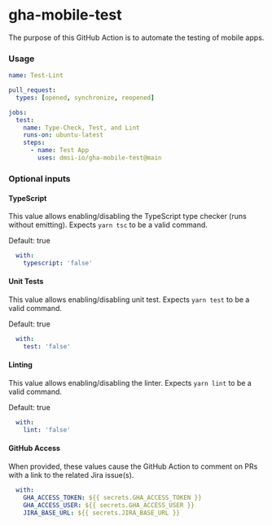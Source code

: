 # gha-mobile-test

The purpose of this GitHub Action is to automate the testing of mobile apps.

### Usage

```yaml
name: Test-Lint

pull_request:
  types: [opened, synchronize, reopened]

jobs:
  test:
    name: Type-Check, Test, and Lint
    runs-on: ubuntu-latest
    steps:
      - name: Test App
        uses: dmsi-io/gha-mobile-test@main
```

### Optional inputs

#### TypeScript

This value allows enabling/disabling the TypeScript type checker (runs without emitting). Expects `yarn tsc` to be a valid command.

Default: true

```yaml
  with:
    typescript: 'false'
```

#### Unit Tests

This value allows enabling/disabling unit test. Expects `yarn test` to be a valid command.

Default: true

```yaml
  with:
    test: 'false'
```

#### Linting

This value allows enabling/disabling the linter. Expects `yarn lint` to be a valid command.

Default: true

```yaml
  with:
    lint: 'false'
```

#### GitHub Access

When provided, these values cause the GitHub Action to comment on PRs with a link to the related Jira issue(s).

```yaml
  with:
    GHA_ACCESS_TOKEN: ${{ secrets.GHA_ACCESS_TOKEN }}
    GHA_ACCESS_USER: ${{ secrets.GHA_ACCESS_USER }}
    JIRA_BASE_URL: ${{ secrets.JIRA_BASE_URL }}
```
